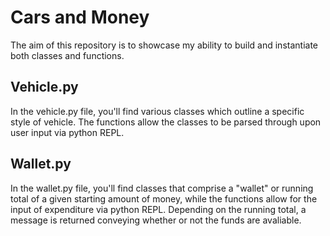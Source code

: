 # Cars and Money
The aim of this repository is to showcase my ability to build and instantiate both classes and functions.

## Vehicle.py

In the vehicle.py file, you'll find various classes which outline a specific style of vehicle. The functions allow the classes to be parsed through upon user input via python REPL. 

## Wallet.py

In the wallet.py file, you'll find classes that comprise a "wallet" or running total of a given starting amount of money, while the functions allow for the input of expenditure via python REPL. Depending on the running total, a message is returned conveying whether or not the funds are avaliable. 
